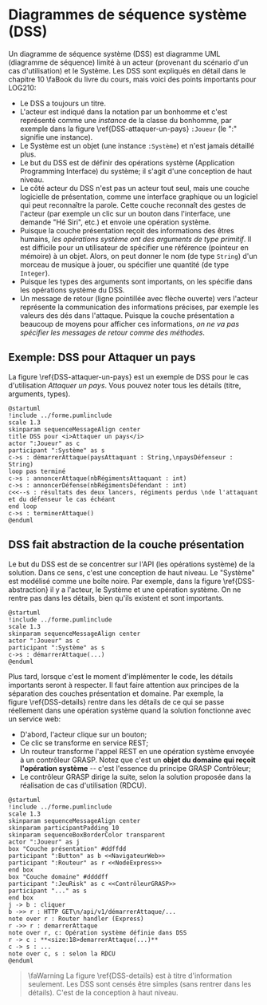 # Diagrammes de séquence système (DSS)

Un diagramme de séquence système (DSS) est diagramme UML (diagramme de séquence) limité à un acteur (provenant du scénario d'un cas d'utilisation) et le Système.
Les DSS sont expliqués en détail dans le chapitre 10&nbsp;\faBook&nbsp;du livre du cours, mais voici des points importants pour LOG210:

- Le DSS a toujours un titre.
- L'acteur est indiqué dans la notation par un bonhomme et c'est représenté comme une *instance* de la classe du bonhomme, par exemple dans la figure&nbsp;\ref{DSS-attaquer-un-pays} `:Joueur` (le ":" signifie une instance).
- Le Système est un objet (une instance `:Système`) et n'est jamais détaillé plus.
- Le but du DSS est de définir des opérations système (Application Programming Interface) du système; il s'agit d'une conception de haut niveau.
- Le côté acteur du DSS n'est pas un acteur tout seul, mais une couche logicielle de présentation, comme une interface graphique ou un logiciel qui peut reconnaître la parole. Cette couche reconnaît des gestes de l'acteur (par exemple un clic sur un bouton dans l'interface, une demande "Hé Siri", etc.) et envoie une opération système.
- Puisque la couche présentation reçoit des informations des êtres humains, *les opérations système ont des arguments de type primitif*. Il est difficile pour un utilisateur de spécifier une référence (pointeur en mémoire) à un objet. Alors, on peut donner le nom (de type `String`) d'un morceau de musique à jouer, ou spécifier une quantité (de type `Integer`).
- Puisque les types des arguments sont importants, on les spécifie dans les opérations système du DSS.
- Un message de retour (ligne pointillée avec flèche ouverte) vers l'acteur représente la communication des informations précises, par exemple les valeurs des dés dans l'attaque. Puisque la couche présentation a beaucoup de moyens pour afficher ces informations, *on ne va pas spécifier les messages de retour comme des méthodes*.

## Exemple: DSS pour Attaquer un pays

La figure&nbsp;\ref{DSS-attaquer-un-pays} est un exemple de DSS pour le cas d'utilisation *Attaquer un pays*. Vous pouvez noter tous les détails (titre, arguments, types).

```{.plantuml caption="Diagramme de séquence système pour « Attaquer un pays »" #DSS-attaquer-un-pays}
@startuml
!include ../forme.pumlinclude
scale 1.3
skinparam sequenceMessageAlign center
title DSS pour <i>Attaquer un pays</i>
actor ":Joueur" as c
participant ":Système" as s
c->s : démarrerAttaque(paysAttaquant : String,\npaysDéfenseur : String)
loop pas terminé
c->s : annoncerAttaque(nbRégimentsAttaquant : int)
c->s : annoncerDéfense(nbRégimentsDéfendant : int)
c<<--s : résultats des deux lancers, régiments perdus \nde l'attaquant et du défenseur le cas échéant
end loop
c->s : terminerAttaque()
@enduml
```

## DSS fait abstraction de la couche présentation

Le but du DSS est de se concentrer sur l'API (les opérations système) de la solution.
Dans ce sens, c'est une conception de haut niveau.
Le "Système" est modélisé comme une boîte noire.
Par exemple, dans la figure&nbsp;\ref{DSS-abstraction} il y a l'acteur, le Système et une opération système.
On ne rentre pas dans les détails, bien qu'ils existent et sont importants.

```{.plantuml caption="Une opération système dans un DSS. C'est une abstraction." #DSS-abstraction}
@startuml
!include ../forme.pumlinclude
scale 1.3
skinparam sequenceMessageAlign center
actor ":Joueur" as c
participant ":Système" as s
c->s : démarrerAttaque(...)
@enduml
```

Plus tard, lorsque c'est le moment d'implémenter le code, les détails importants seront à respecter.
Il faut faire attention aux principes de la séparation des couches présentation et domaine.
Par exemple, la figure&nbsp;\ref{DSS-details} rentre dans les détails de ce qui se passe réellement dans une opération système quand la solution fonctionne avec un service web:

- D'abord, l'acteur clique sur un bouton;
- Ce clic se transforme en service REST;
- Un routeur transforme l'appel REST en une opération système envoyée à un contrôleur GRASP. Notez que c'est un **objet du domaine qui reçoit l'opération système** -- c'est l'essence du principe GRASP Contrôleur;
- Le contrôleur GRASP dirige la suite, selon la solution proposée dans la réalisation de cas d'utilisation (RDCU).

```{.plantuml caption="Une opération système est envoyée par la couche présentation et elle est reçue dans la couche domaine par son contrôleur GRASP. Ceci est un exemple avec un navigateur web, mais d'autres possibilités existent pour la couche présentation." #DSS-details}
@startuml
!include ../forme.pumlinclude
scale 1.3
skinparam sequenceMessageAlign center
skinparam participantPadding 10
skinparam sequenceBoxBorderColor transparent
actor ":Joueur" as j
box "Couche présentation" #ddffdd
participant ":Button" as b <<NavigateurWeb>> 
participant ":Routeur" as r <<NodeExpress>>
end box
box "Couche domaine" #ddddff
participant ":JeuRisk" as c <<ContrôleurGRASP>>
participant "..." as s
end box
j -> b : cliquer
b ->> r : HTTP GET\n/api/v1/démarrerAttaque/...
note over r : Router handler (Express)
r ->> r : demarrerAttaque
note over r, c: Opération système définie dans DSS
r -> c : **<size:18>demarrerAttaque(...)**
c -> s : ...
note over c, s : selon la RDCU
@enduml
```
> \faWarning&nbsp;La figure&nbsp;\ref{DSS-details} est à titre d'information seulement. Les DSS sont censés être simples (sans rentrer dans les détails). C'est de la conception à haut niveau. 
